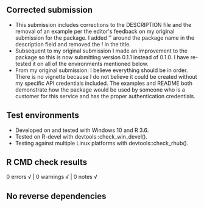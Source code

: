 ## Corrected submission

* This submission includes corrections to the DESCRIPTION file and the removal of an example per the editor's feedback on my original submission for the package. I added '' around the package name in the description field and removed the ! in the title.
* Subsequent to my original submission I made an improvement to the package so this is now submitting version 0.1.1 instead of 0.1.0. I have re-tested it on all of the environments mentioned below.
* From my original submission: I believe everything should be in order. There is no vignette because I do not believe it could be created without my specific API credentials included. The examples and README both demonstrate how the package would be used by someone who is a customer for this service and has the proper authentication credentials.
  
## Test environments

* Developed on and tested with Windows 10 and R 3.6.
* Tested on R-devel with devtools::check_win_devel().
* Testing against multiple Linux platforms with devtools::check_rhub().

## R CMD check results

0 errors √ | 0 warnings √ | 0 notes √
  
## No reverse dependencies

